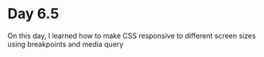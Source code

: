 # Day 6.5

On this day, I learned how to make CSS responsive to different screen sizes using breakpoints and media query 
